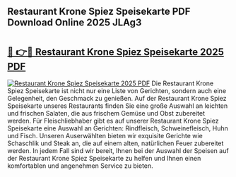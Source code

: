 ## Restaurant Krone Spiez Speisekarte PDF Download Online 2025 JLAg3

# <h2><a href="http://gcd0v7y.nevu.top/?p=Restaurant+Krone+Spiez+Speisekarte">🔗 👉🔴 Restaurant Krone Spiez Speisekarte 2025 PDF</a></h2>

[![Restaurant Krone Spiez Speisekarte 2025 PDF](https://i.imgur.com/dBaPXMq.png)](http://gcd0v7y.nevu.top/?p=Restaurant+Krone+Spiez+Speisekarte)
Die Restaurant Krone Spiez Speisekarte ist nicht nur eine Liste von Gerichten, sondern auch eine Gelegenheit, den Geschmack zu genießen. Auf der Restaurant Krone Spiez Speisekarte unseres Restaurants finden Sie eine große Auswahl an leichten und frischen Salaten, die aus frischem Gemüse und Obst zubereitet werden. Für Fleischliebhaber gibt es auf unserer Restaurant Krone Spiez Speisekarte eine Auswahl an Gerichten: Rindfleisch, Schweinefleisch, Huhn und Fisch. Unseren Auserwählten bieten wir exquisite Gerichte wie Schaschlik und Steak an, die auf einem alten, natürlichen Feuer zubereitet werden. In jedem Fall sind wir bereit, Ihnen bei der Auswahl der Speisen auf der Restaurant Krone Spiez Speisekarte zu helfen und Ihnen einen komfortablen und angenehmen Service zu bieten.
